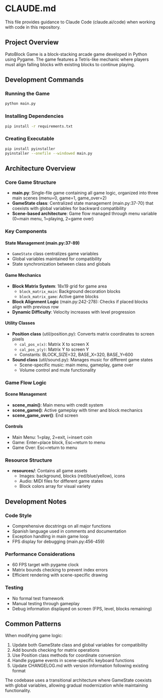 # CLAUDE.md

This file provides guidance to Claude Code (claude.ai/code) when working with code in this repository.

## Project Overview

PatoBlock Game is a block-stacking arcade game developed in Python using Pygame. The game features a Tetris-like mechanic where players must align falling blocks with existing blocks to continue playing.

## Development Commands

### Running the Game
```bash
python main.py
```

### Installing Dependencies
```bash
pip install -r requirements.txt
```

### Creating Executable
```bash
pip install pyinstaller
pyinstaller --onefile --windowed main.py
```

## Architecture Overview

### Core Game Structure
- **main.py**: Single-file game containing all game logic, organized into three main scenes (menu=0, game=1, game_over=2)
- **GameState class**: Centralized state management (main.py:37-70) that coexists with global variables for backward compatibility
- **Scene-based architecture**: Game flow managed through menu variable (0=main menu, 1=playing, 2=game over)

### Key Components

#### State Management (main.py:37-89)
- `GameState` class centralizes game variables
- Global variables maintained for compatibility
- State synchronization between class and globals

#### Game Mechanics
- **Block Matrix System**: 18x19 grid for game area
  - `block_matrix_main`: Background decoration blocks
  - `block_matrix_game`: Active game blocks
- **Block Alignment Logic** (main.py:242-278): Checks if placed blocks align with previous row
- **Dynamic Difficulty**: Velocity increases with level progression

#### Utility Classes
- **Position class** (util/position.py): Converts matrix coordinates to screen pixels
  - `cal_pos_x(x)`: Matrix X to screen X
  - `cal_pos_y(y)`: Matrix Y to screen Y  
  - Constants: BLOCK_SIZE=32, BASE_X=320, BASE_Y=600
- **Sound class** (util/sound.py): Manages music for different game states
  - Scene-specific music: main menu, gameplay, game over
  - Volume control and mute functionality

### Game Flow Logic

#### Scene Management
- **scene_main()**: Main menu with credit system
- **scene_game()**: Active gameplay with timer and block mechanics
- **scene_game_over()**: End screen

#### Controls
- Main Menu: 1=play, 2=exit, i=insert coin
- Game: Enter=place block, Esc=return to menu
- Game Over: Esc=return to menu

### Resource Structure
- **resources/**: Contains all game assets
  - Images: background, blocks (red/blue/yellow), icons
  - Audio: MIDI files for different game states
  - Block colors array for visual variety

## Development Notes

### Code Style
- Comprehensive docstrings on all major functions
- Spanish language used in comments and documentation
- Exception handling in main game loop
- FPS display for debugging (main.py:456-459)

### Performance Considerations
- 60 FPS target with pygame clock
- Matrix bounds checking to prevent index errors
- Efficient rendering with scene-specific drawing

### Testing
- No formal test framework
- Manual testing through gameplay
- Debug information displayed on screen (FPS, level, blocks remaining)

## Common Patterns

When modifying game logic:
1. Update both GameState class and global variables for compatibility
2. Add bounds checking for matrix operations
3. Use Position class methods for coordinate conversion
4. Handle pygame events in scene-specific keyboard functions
5. Update CHANGELOG.md with version information following existing format

The codebase uses a transitional architecture where GameState coexists with global variables, allowing gradual modernization while maintaining functionality.